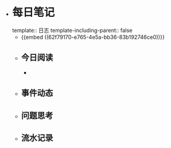 - # 每日笔记
  template:: 日志
  template-including-parent:: false
	- {{embed ((62f79170-e765-4e5a-bb36-83b192746ce0))}}
	- ## 今日阅读
		-
	- ## 事件动态
	- ## 问题思考
	- ## 流水记录